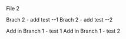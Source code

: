 File 2

Brach 2 - add test --1
Brach 2 - add test --2

Add in Branch 1 - test 1
Add in Branch 1 - test 2

